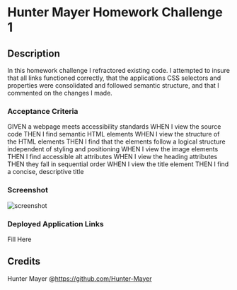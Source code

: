 # Hunter Mayer Homework Challenge 1 

## Description
In this homework challenge I refractored existing code. I attempted to insure that all links functioned correctly, that the applications CSS selectors and properties were consolidated and followed semantic structure, and that I commented on the changes I made. 

### Acceptance Criteria
GIVEN a webpage meets accessibility standards
WHEN I view the source code
THEN I find semantic HTML elements
WHEN I view the structure of the HTML elements
THEN I find that the elements follow a logical structure independent of styling and positioning
WHEN I view the image elements
THEN I find accessible alt attributes
WHEN I view the heading attributes
THEN they fall in sequential order
WHEN I view the title element
THEN I find a concise, descriptive title

### Screenshot

![screenshot](/starter-code/Develop/assets/images/Challenge-one-screencap.png)



### Deployed Application Links

Fill Here

## Credits

Hunter Mayer @https://github.com/Hunter-Mayer